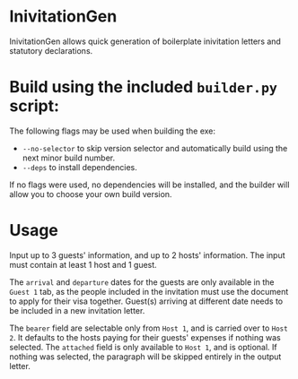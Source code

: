 # InivitationGen
InivitationGen allows quick generation of boilerplate inivitation letters and statutory declarations.

# Build using the included `builder.py` script:
The following flags may be used when building the exe:
- `--no-selector` to skip version selector and automatically build using the next minor build number.
- `--deps` to install dependencies.

If no flags were used, no dependencies will be installed, and the builder will allow you to choose your own build version.

# Usage
Input up to 3 guests' information, and up to 2 hosts' information. The input must contain at least 1 host and 1 guest. 

The `arrival` and `departure` dates for the guests are only available in the `Guest 1` tab, as the people included in the invitation must use the document to apply for their visa together.
Guest(s) arriving at different date needs to be included in a new invitation letter.

The `bearer` field are selectable only from `Host 1`, and is carried over to `Host 2`. It defaults to the hosts paying for their guests' expenses if nothing was selected.
The `attached` field is only available to `Host 1`, and is optional. If nothing was selected, the paragraph will be skipped entirely in the output letter.
